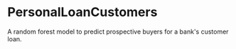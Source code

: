 # PersonalLoanCustomers
A random forest model to predict prospective buyers for a bank's customer loan.
